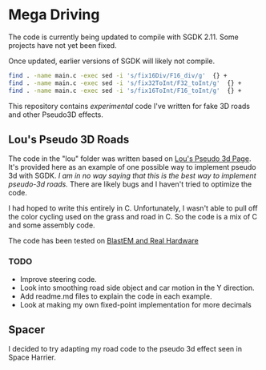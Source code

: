 # Mega Driving
The code is currently being updated to compile with SGDK 2.11. Some projects 
have not yet been fixed.

Once updated, earlier versions of SGDK will likely not compile.

```bash
find . -name main.c -exec sed -i 's/fix16Div/F16_div/g'  {} +
find . -name main.c -exec sed -i 's/fix32ToInt/F32_toInt/g'  {} +
find . -name main.c -exec sed -i 's/fix16ToInt/F16_toInt/g'  {} +
```

This repository contains *experimental* code I've written for fake 3D roads and other 
Pseudo3D effects.

## Lou's Pseudo 3D Roads
The code in the "lou" folder was 
written based on [Lou's Pseudo 3d Page](http://www.extentofthejam.com/pseudo/).  It's 
provided here as an example of one possible way to implement pseudo 3d with SGDK.  *I am in 
no way saying that this is the best way to implement pseudo-3d roads.*  There are likely 
bugs and I haven't tried to optimize the code.


I had hoped to write this entirely in C.  Unfortunately, I wasn't able to pull off the color 
cycling used on the grass and road in C.  So the code is a mix of C and some assembly code.

The code has been tested on [BlastEM and Real Hardware](https://youtu.be/p99XATFhSpo)

### TODO
* Improve steering code.
* Look into smoothing road side object and car motion in the Y direction.
* Add readme.md files to explain the code in each example.
* Look at making my own fixed-point implementation for more decimals


## Spacer
I decided to try adapting my road code to the pseudo 3d effect seen in Space Harrier.
